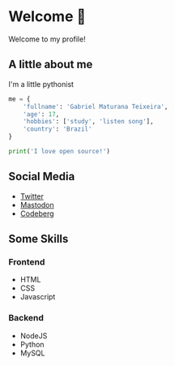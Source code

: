 # Welcome 👋

Welcome to my profile!

## A little about me

I'm a little pythonist

```py
me = {
    'fullname': 'Gabriel Maturana Teixeira',
    'age': 17,
    'hobbies': ['study', 'listen song'],
    'country': 'Brazil'
}

print('I love open source!')
```

## Social Media

- [Twitter](https://twitter.com/maturanei)
- [Mastodon](https://mstdn.social/@maturana)
- [Codeberg](https://codeberg.org/maturana)

## Some Skills

### Frontend

- HTML
- CSS
- Javascript

### Backend

- NodeJS
- Python
- MySQL
